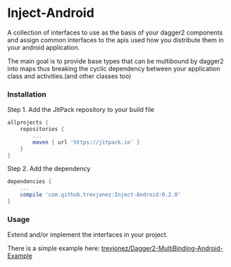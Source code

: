 # Inject-Android

A collection of interfaces to use as the basis of your dagger2 components and assign common interfaces to the apis used how you distribute them in your android application.

The main goal is to provide base types that can be multibound by dagger2 into maps thus breaking the cyclic dependency between your application class and activities.(and other classes too)
 
### Installation

Step 1. Add the JitPack repository to your build file
```groovy
allprojects {
    repositories {
        ...
        maven { url 'https://jitpack.io' }
    }
}
```
Step 2. Add the dependency
```groovy
dependencies {
    ...
    compile 'com.github.trevjonez:Inject-Android:0.2.0'
}
```

### Usage

Extend and/or implement the interfaces in your project.
 
There is a simple example here: [trevjonez/Dagger2-MultiBinding-Android-Example](https://github.com/trevjonez/Dagger2-MultiBinding-Android-Example)